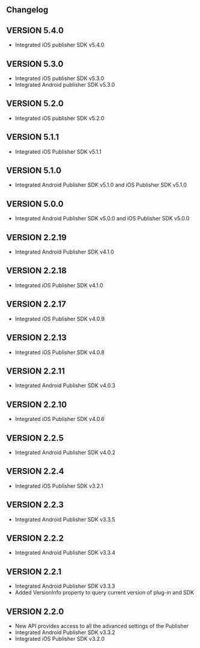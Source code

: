 ## Changelog

## VERSION 5.4.0
* Integrated iOS publisher SDK v5.4.0

## VERSION 5.3.0
* Integrated iOS publisher SDK v5.3.0
* Integrated Android publisher SDK v5.3.0

## VERSION 5.2.0
* Integrated iOS publisher SDK v5.2.0

## VERSION 5.1.1
* Integrated iOS Publisher SDK v5.1.1

## VERSION 5.1.0
* Integrated Android Publisher SDK v5.1.0 and iOS Publisher SDK v5.1.0

## VERSION 5.0.0
* Integrated Android Publisher SDK v5.0.0 and iOS Publisher SDK v5.0.0

## VERSION 2.2.19
* Integrated Android Publisher SDK v4.1.0

## VERSION 2.2.18
* Integrated iOS Publisher SDK v4.1.0

## VERSION 2.2.17
* Integrated iOS Publisher SDK v4.0.9

## VERSION 2.2.13
* Integrated iOS Publisher SDK v4.0.8

## VERSION 2.2.11
* Integrated Android Publisher SDK v4.0.3

## VERSION 2.2.10
* Integrated iOS Publisher SDK v4.0.6

## VERSION 2.2.5
* Integrated Android Publisher SDK v4.0.2

## VERSION 2.2.4
* Integrated iOS Publisher SDK v3.2.1

## VERSION 2.2.3
* Integrated Android Publisher SDK v3.3.5

## VERSION 2.2.2
* Integrated Android Publisher SDK v3.3.4

## VERSION 2.2.1
* Integrated Android Publisher SDK v3.3.3
* Added VersionInfo property to query current version of plug-in and SDK

## VERSION 2.2.0
* New API provides access to all the advanced settings of the Publisher
* Integrated Android Publisher SDK v3.3.2
* Integrated iOS Publisher SDK v3.2.0
